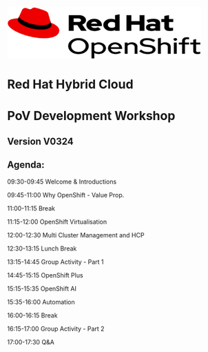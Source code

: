 <img src="https://github.com/RHEPDS/OCPFundation4IBM/blob/main/logo.png" width="450" height="120">

# Red Hat Hybrid Cloud 

# PoV Development Workshop 

## Version V0324

## Agenda:

09:30-09:45		Welcome & Introductions 

09:45-11:00		Why OpenShift - Value Prop. 

11:00-11:15		Break

11:15-12:00 		OpenShift Virtualisation

12:00-12:30		Multi Cluster Management and HCP	

12:30-13:15		Lunch Break

13:15-14:45		Group Activity - Part 1

14:45-15:15		OpenShift Plus

15:15-15:35		OpenShift AI

15:35-16:00   Automation

16:00-16:15		Break

16:15-17:00		Group Activity - Part 2  

17:00-17:30		Q&A

